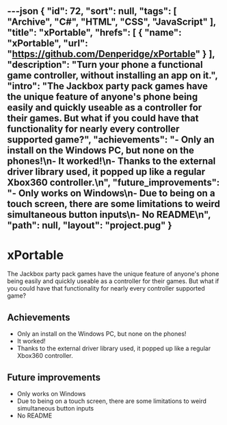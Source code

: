 ---json
{
"id": 72,
"sort": null,
"tags": [
"Archive",
"C#",
"HTML",
"CSS",
"JavaScript"
],
"title": "xPortable",
"hrefs": [
{
"name": "xPortable",
"url": "https://github.com/Denperidge/xPortable"
}
],
"description": "Turn your phone a functional game controller, without installing an app on it.",
"intro": "The Jackbox party pack games have the unique feature of anyone's phone being easily and quickly useable as a controller for their games. But what if you could have that functionality for nearly every controller supported game?",
"achievements": "- Only an install on the Windows PC, but none on the phones!\n- It worked!\n- Thanks to the external driver library used, it popped up like a regular Xbox360 controller.\n",
"future_improvements": "- Only works on Windows\n- Due to being on a touch screen, there are some limitations to weird simultaneous button inputs\n- No README\n",
"path": null,
"layout": "project.pug"
}
---
# xPortable
The Jackbox party pack games have the unique feature of anyone's phone being easily and quickly useable as a controller for their games. But what if you could have that functionality for nearly every controller supported game?

## Achievements
- Only an install on the Windows PC, but none on the phones!
- It worked!
- Thanks to the external driver library used, it popped up like a regular Xbox360 controller.


## Future improvements
- Only works on Windows
- Due to being on a touch screen, there are some limitations to weird simultaneous button inputs
- No README

